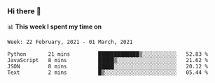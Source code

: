 ### Hi there 👋

📊 __This week I spent my time on__
<!--START_SECTION:waka-->
```text
Week: 22 February, 2021 - 01 March, 2021

Python       21 mins         █████████████▒░░░░░░░░░░░   52.83 % 
JavaScript   8 mins          █████▒░░░░░░░░░░░░░░░░░░░   21.62 % 
JSON         8 mins          █████░░░░░░░░░░░░░░░░░░░░   20.12 % 
Text         2 mins          █▒░░░░░░░░░░░░░░░░░░░░░░░   05.44 % 
```
<!--END_SECTION:waka-->
<!--
**SREEHARI-M-S/SREEHARI-M-S** is a ✨ _special_ ✨ repository because its `README.md` (this file) appears on your GitHub profile.

Here are some ideas to get you started:

- 🔭 I’m currently working on ...
- 🌱 I’m currently learning ...
- 👯 I’m looking to collaborate on ...
- 🤔 I’m looking for help with ...
- 💬 Ask me about ...
- 📫 How to reach me: ...
- 😄 Pronouns: ...
- ⚡ Fun fact: ...
-->
